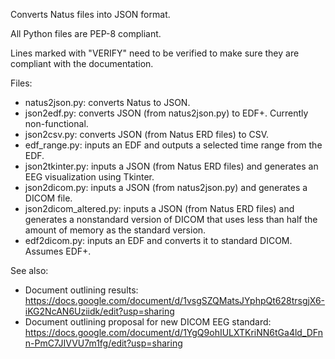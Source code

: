 Converts Natus files into JSON format.

All Python files are PEP-8 compliant.

Lines marked with "VERIFY" need to be verified to make sure they are compliant with the documentation.

Files:
- natus2json.py: converts Natus to JSON.
- json2edf.py: converts JSON (from natus2json.py) to EDF+. Currently non-functional.
- json2csv.py: converts JSON (from Natus ERD files) to CSV.
- edf_range.py: inputs an EDF and outputs a selected time range from the EDF.
- json2tkinter.py: inputs a JSON (from Natus ERD files) and generates an EEG visualization using Tkinter.
- json2dicom.py: inputs a JSON (from natus2json.py) and generates a DICOM file.
- json2dicom_altered.py: inputs a JSON (from Natus ERD files) and generates a nonstandard version of DICOM that uses less than half the amount of memory as the standard version.
- edf2dicom.py: inputs an EDF and converts it to standard DICOM. Assumes EDF+.

See also:
- Document outlining results: https://docs.google.com/document/d/1vsgSZQMatsJYphpQt628trsgjX6-iKG2NcAN6Uziidk/edit?usp=sharing
- Document outlining proposal for new DICOM EEG standard: https://docs.google.com/document/d/1YgQ9ohIULXTKriNN6tGa4ld_DFnn-PmC7JIVVU7m1fg/edit?usp=sharing